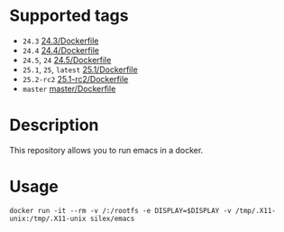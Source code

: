 # Supported tags

- `24.3` [24.3/Dockerfile](https://github.com/silex/docker-emacs/blob/master/24.3/Dockerfile)
- `24.4` [24.4/Dockerfile](https://github.com/silex/docker-emacs/blob/master/24.4/Dockerfile)
- `24.5`, `24` [24.5/Dockerfile](https://github.com/silex/docker-emacs/blob/master/24.5/Dockerfile)
- `25.1`, `25`, `latest` [25.1/Dockerfile](https://github.com/silex/docker-emacs/blob/master/25.1/Dockerfile)
- `25.2-rc2` [25.1-rc2/Dockerfile](https://github.com/silex/docker-emacs/blob/master/25.2-rc2/Dockerfile)
- `master` [master/Dockerfile](https://github.com/silex/docker-emacs/blob/master/master/Dockerfile)

# Description

This repository allows you to run emacs in a docker.

# Usage

``` shell
docker run -it --rm -v /:/rootfs -e DISPLAY=$DISPLAY -v /tmp/.X11-unix:/tmp/.X11-unix silex/emacs
```
